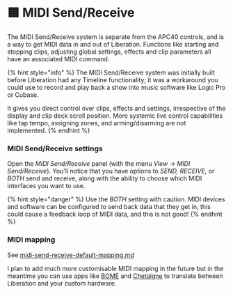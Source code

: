 # 🟦 MIDI Send/Receive

The MIDI Send/Receive system is separate from the APC40 controls, and is a way to get MIDI data in and out of Liberation. Functions like starting and stopping clips, adjusting global settings, effects and clip parameters all have an associated MIDI command.&#x20;

{% hint style="info" %}
The MIDI Send/Receive system was initially built before Liberation had any Timeline functionality; it was a workaround you could use to record and play back a show into music software like Logic Pro or Cubase.&#x20;

It gives you direct control over clips, effects and settings, irrespective of the display and clip deck scroll position. More systemic live control capabilities like tap tempo, assigning zones, and arming/disarming are not implemented.&#x20;
{% endhint %}

### MIDI Send/Receive settings&#x20;

Open the _MIDI Send/Receive_ panel (with the menu _View -> MIDI Send/Receive_). You'll notice that you have options to _SEND, RECEIVE,_ or _BOTH_ send and receive, along with the ability to choose which MIDI interfaces you want to use.&#x20;

{% hint style="danger" %}
Use the _BOTH_ setting with caution. MIDI devices and software can be configured to send back data that they get in, this could cause a feedback loop of MIDI data, and this is not good!&#x20;
{% endhint %}

### MIDI mapping

See [midi-send-receive-default-mapping.md](../reference/midi-send-receive-default-mapping.md "mention")

I plan to add much more customisable MIDI mapping in the future but in the meantime you can use apps like [BOME](https://www.bome.com/products/miditranslator) and [Chetaigne](http://benjamin.kuperberg.fr/chataigne/en) to translate between Liberation and your custom hardware.&#x20;

